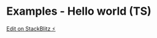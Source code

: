 # Examples - Hello world (TS)

[Edit on StackBlitz ⚡️](https://stackblitz.com/edit/smplr-hello-world-ts)
